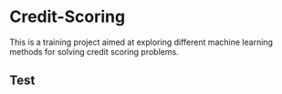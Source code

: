 # Credit-Scoring
This is a training project aimed at exploring different machine learning methods for solving credit scoring problems.
## Test
